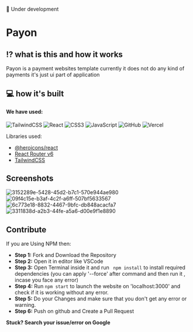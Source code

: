  🚧 Under development 

# Payon

## ⁉️ what is this and how it works
Payon is a payment websites template currently it does not do any kind of payments it's just ui part of application 

## 💻 how it's built
#### We have used:  
![TailwindCSS](https://img.shields.io/badge/tailwindcss-%2338B2AC.svg?style=for-the-badge&logo=tailwind-css&logoColor=white)
![React](https://img.shields.io/badge/react-%2320232a.svg?style=for-the-badge&logo=react&logoColor=%2361DAFB)
![CSS3](https://img.shields.io/badge/css3-%231572B6.svg?style=for-the-badge&logo=css3&logoColor=white)
![JavaScript](https://img.shields.io/badge/javascript-%23323330.svg?style=for-the-badge&logo=javascript&logoColor=%23F7DF1E)
![GitHub](https://img.shields.io/badge/github-%23121011.svg?style=for-the-badge&logo=github&logoColor=white)
![Vercel](https://img.shields.io/badge/vercel-%23000000.svg?style=for-the-badge&logo=vercel&logoColor=white)

Libraries used:
- [@heroicons/react](https://heroicons.com/)
- [React Router v6](https://reactrouter.com/)
- [TailwindCSS](https://tailwindcss.com/)

## Screenshots
![3152289e-5428-45d2-b7c1-570e944ae980](https://user-images.githubusercontent.com/96358784/177014611-560a89dd-1c4e-4421-aa41-658314d82afb.png)
![09f4c15e-b3af-4c2f-a6ff-507bf5633567](https://user-images.githubusercontent.com/96358784/177014615-20edd0b8-2cb5-42c6-b650-e6a20e568bd9.png)
![6c773e18-8832-4467-9bfc-db848acacfa7](https://user-images.githubusercontent.com/96358784/177014620-5c401321-3883-4d5c-8e7a-f3b466be8a71.png)
![3311838d-a2b3-44fe-a5a6-d00e9f1e8890](https://user-images.githubusercontent.com/96358784/177014622-fe2277ea-aa3c-4861-9e76-b3b0a0a32a96.png)



## Contribute 
If you are Using NPM then:
- **Step 1:** Fork and Download the Repository
- **Step 2:** Open it in editor like VSCode
- **Step 3:** Open Terminal inside it and run ``` npm install``` to install required dependencies (you can apply '--force' after command and then run it , incase you face any error)
- **Step 4:** Run ```npm start``` to launch the website on 'localhost:3000' and check if it is working without any error.
- **Step 5:** Do your Changes and make sure that you don't get any error or warning.
- **Step 6:** Push on github and Create a Pull Request 

**Stuck? Search your issue/error on Google** 


